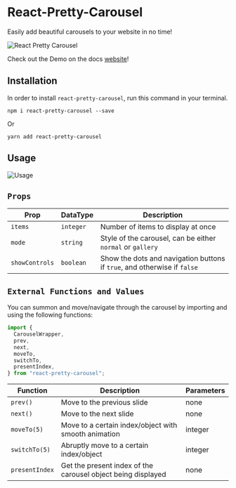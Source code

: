 # React-Pretty-Carousel

Easily add beautiful carousels to your website in no time!

![React Pretty Carousel](https://user-images.githubusercontent.com/52719271/107816979-7f6adb80-6d9b-11eb-8535-2c8ccf4bb865.gif)

Check out the Demo on the docs [website](https://react-pretty-carousel.herokuapp.com/)!

## Installation

In order to install `react-pretty-carousel`, run this command in your terminal.

```
npm i react-pretty-carousel --save
```

Or

```
yarn add react-pretty-carousel
```

## Usage

![Usage](https://dev-to-uploads.s3.amazonaws.com/i/pucte4kmw5ssnebpapyj.png)

## `Props`

| Prop           | DataType  | Description                                                              |
| -------------- | --------- | ------------------------------------------------------------------------ |
| `items`        | `integer` | Number of items to display at once                                       |
| `mode`         | `string`  | Style of the carousel, can be either `normal` or `gallery`               |
| `showControls` | `boolean` | Show the dots and navigation buttons if `true`, and otherwise if `false` |

## `External Functions and Values`

You can summon and move/navigate through the carousel by importing and using the following functions:

```javascript
import {
  CarouselWrapper,
  prev,
  next,
  moveTo,
  switchTo,
  presentIndex,
} from "react-pretty-carousel";
```

| Function       | Description                                                  | Parameters |
| -------------- | ------------------------------------------------------------ | ---------- |
| `prev()`       | Move to the previous slide                                   | none       |
| `next()`       | Move to the next slide                                       | none       |
| `moveTo(5)`    | Move to a certain index/object with smooth animation         | integer    |
| `switchTo(5)`  | Abruptly move to a certain index/object                      | integer    |
| `presentIndex` | Get the present index of the carousel object being displayed | none       |
